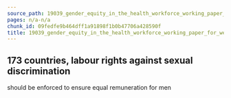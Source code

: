 ```yaml
---
source_path: 19039_gender_equity_in_the_health_workforce_working_paper_for_web_pdf.md
pages: n/a-n/a
chunk_id: 09fedfe9b464dff1a91898f1b0b47706a428590f
title: 19039_gender_equity_in_the_health_workforce_working_paper_for_web_pdf
---
```

## 173 countries, labour rights against sexual discrimination

should be enforced to ensure equal remuneration for men
